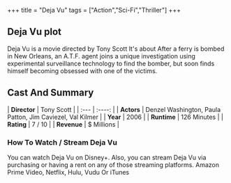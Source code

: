+++
title = "Deja Vu"
tags = ["Action","Sci-Fi","Thriller"]
+++
## Deja Vu plot
Deja Vu is a movie directed by Tony Scott It's about After a ferry is bombed in New Orleans, an A.T.F. agent joins a unique investigation using experimental surveillance technology to find the bomber, but soon finds himself becoming obsessed with one of the victims.
## Cast And Summary
| **Director**      | Tony Scott |
    | :---        |    :----:   |
    |  **Actors** | Denzel Washington, Paula Patton, Jim Caviezel, Val Kilmer |
    | **Year**   | 2006    |
    |  **Runtime** | 126 Minutes |
    |  **Rating** | 7 / 10 | 
    |  **Revenue** | $ Millions |
### How To Watch / Stream Deja Vu
You can watch Deja Vu on Disney+.
Also, you can stream Deja Vu via purchasing or having a rent on any of those streaming platforms.
Amazon Prime Video, Netflix, Hulu, Vudu Or iTunes